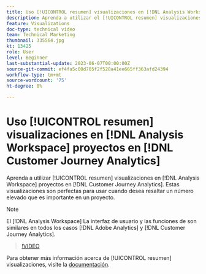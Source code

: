 ```yaml
---
title: Uso [!UICONTROL resumen] visualizaciones en [!DNL Analysis Workspace] proyectos
description: Aprenda a utilizar el [!UICONTROL resumen] visualizaciones en [!DNL Analysis Workspace] proyectos en [!DNL Customer Journey Analytics].
feature: Visualizations
doc-type: technical video
team: Technical Marketing
thumbnail: 335564.jpg
kt: 13425
role: User
level: Beginner
last-substantial-update: 2023-06-07T00:00:00Z
source-git-commit: ef4fa5c00d705f2f528a41ee665ff363afd24394
workflow-type: tm+mt
source-wordcount: '75'
ht-degree: 0%

---
```


# Uso [!UICONTROL resumen] visualizaciones en [!DNL Analysis Workspace] proyectos en [!DNL Customer Journey Analytics]

Aprenda a utilizar [!UICONTROL resumen] visualizaciones en [!DNL Analysis Workspace] proyectos en [!DNL Customer Journey Analytics]. Estas visualizaciones son perfectas para usar cuando desea resaltar un número elevado que es importante en un proyecto.

>[!NOTE]
>
>El [!DNL Analysis Workspace] La interfaz de usuario y las funciones de son similares en todos los casos [!DNL Adobe Analytics] y [!DNL Customer Journey Analytics].

>[!VIDEO](https://video.tv.adobe.com/v/335564/?quality=12&learn=on)

Para obtener más información acerca de [!UICONTROL resumen] visualizaciones, visite la [documentación](https://experienceleague.adobe.com/docs/analytics-platform/using/cja-workspace/visualizations/summary-number-change.html).
